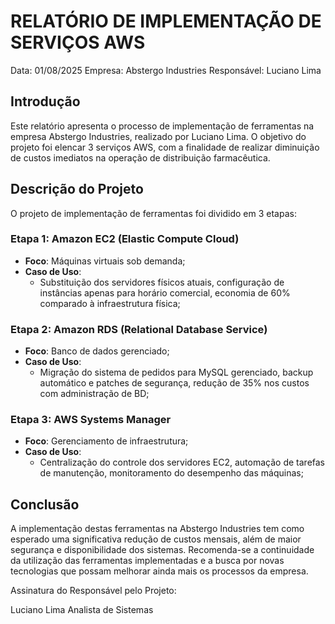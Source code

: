# RELATÓRIO DE IMPLEMENTAÇÃO DE SERVIÇOS AWS

Data: 01/08/2025
Empresa: Abstergo Industries
Responsável: Luciano Lima

## Introdução
Este relatório apresenta o processo de implementação de ferramentas na empresa Abstergo Industries, realizado por Luciano Lima. O objetivo do projeto foi elencar 3 serviços AWS, com a finalidade de realizar diminuição de custos imediatos na operação de distribuição farmacêutica.

## Descrição do Projeto
O projeto de implementação de ferramentas foi dividido em 3 etapas:

### Etapa 1: Amazon EC2 (Elastic Compute Cloud)
- **Foco**: Máquinas virtuais sob demanda;
- **Caso de Uso**:
  - Substituição dos servidores físicos atuais, configuração de instâncias apenas para horário comercial, economia de 60% comparado à infraestrutura física;  

### Etapa 2: Amazon RDS (Relational Database Service)
- **Foco**: Banco de dados gerenciado;
- **Caso de Uso**:
  - Migração do sistema de pedidos para MySQL gerenciado, backup automático e patches de segurança, redução de 35% nos custos com administração de BD;

### Etapa 3: AWS Systems Manager
- **Foco**: Gerenciamento de infraestrutura;
- **Caso de Uso**:
  - Centralização do controle dos servidores EC2, automação de tarefas de manutenção, monitoramento do desempenho das máquinas;

## Conclusão
A implementação destas ferramentas na Abstergo Industries tem como esperado uma significativa redução de custos mensais, além de maior segurança e disponibilidade dos sistemas. Recomenda-se a continuidade da utilização das ferramentas implementadas e a busca por novas tecnologias que possam melhorar ainda mais os processos da empresa.


Assinatura do Responsável pelo Projeto:  

Luciano Lima
Analista de Sistemas